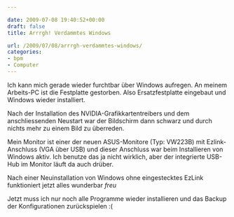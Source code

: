 ```yaml
---

date: 2009-07-08 19:40:52+00:00
draft: false
title: Arrrgh! Verdammtes Windows

url: /2009/07/08/arrrgh-verdammtes-windows/
categories:
- bpm
- Computer
---
```


Ich kann mich gerade wieder furchtbar über Windows aufregen. An meinem Arbeits-PC ist die Festplatte gestorben. Also Ersatzfestplatte eingebaut und Windows wieder installiert.

Nach der Installation des NVIDIA-Grafikkartentreibers und dem anschliessenden Neustart war der Bildschirm dann schwarz und durch nichts mehr zu einem Bild zu überreden.

Mein Monitor ist einer der neuen ASUS-Monitore (Typ: VW223B) mit Ezlink-Anschluss (VGA über USB) und dieser Anschluss war beim Installieren von Windows aktiv. Ich benutze das ja nicht wirklich, aber der integrierte USB-Hub im Monitor läuft da auch drüber.

Nach einer Neuinstallation von Windows ohne eingestecktes EzLink funktioniert jetzt alles wunderbar *freu*

Jetzt muss ich nur noch alle Programme wieder installieren und das Backup der Konfigurationen zurückspielen :(
